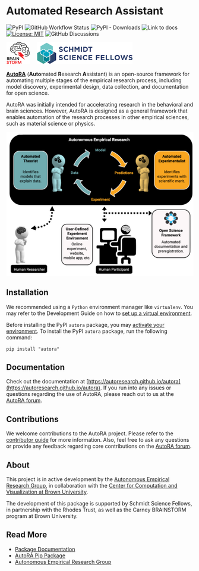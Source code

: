 # Automated Research Assistant

![PyPI](https://img.shields.io/pypi/v/autora)
![GitHub Workflow Status](https://img.shields.io/github/actions/workflow/status/autoresearch/autora/test-pytest.yml)
![PyPI - Downloads](https://img.shields.io/pypi/dm/autora)
![Link to docs](https://img.shields.io/badge/Docs-autoresearch.github.io-purple)
[![License: MIT](https://img.shields.io/badge/License-MIT-yellow.svg)](https://opensource.org/licenses/MIT)
![GitHub Discussions](https://img.shields.io/github/discussions/autoresearch/autora)

<a href="https://ccbs.carney.brown.edu/brainstorm"><img src="docs/img/brainstorm.png" alt="BRAINSTORM Program" height="60"></img></a>&nbsp;&nbsp;&nbsp;&nbsp;
<a href="https://schmidtsciencefellows.org/"><img src="docs/img/ssf.png" alt="BRAINSTORM Program" height="60"></img></a>

<b>[AutoRA](https://pypi.org/project/autora/)</b> (<b>Auto</b>mated <b>R</b>esearch <b>A</b>ssistant) is an open-source framework for 
automating multiple stages of the empirical research process, including model discovery, experimental design, data collection, and documentation for open science. 

AutoRA was initially intended for accelerating research in the behavioral and brain sciences. However, AutoRA is designed as a general framework that enables automation of the research processes in other empirical sciences, such as material science or physics.

![Autonomous Empirical Research Paradigm](https://github.com/AutoResearch/autora/raw/main/docs/img/overview.png)

## Installation


We recommended using a `Python` environment manager like `virtualenv`. You may refer to the Development Guide on how to [set up a virtual environment](https://autoresearch.github.io/autora/contribute/setup/#create-a-virtual-environment).  

Before installing the PyPI ``autora`` package, you may [activate your environment](https://autoresearch.github.io/autora/contribute/setup/#activating-and-using-the-environment). To install the PyPI `autora` package, run the following command:

```shell
pip install "autora"
```

## Documentation

Check out the documentation at 
[https://autoresearch.github.io/autora](https://autoresearch.github.io/autora). If you run into any issues or questions regarding the use of AutoRA, please reach out to us at the [AutoRA forum](https://github.com/orgs/AutoResearch/discussions/categories/using-autora).

## Contributions

We welcome contributions to the AutoRA project. Please refer to the [contributor guide](https://autoresearch.github.io/autora/contribute/) for more information. Also, feel free to ask any questions or provide any feedback regarding core contributions on the [AutoRA forum](https://github.com/orgs/AutoResearch/discussions/). 

## About

This project is in active development by 
the [Autonomous Empirical Research Group](http://empiricalresearch.ai), 
in collaboration with the [Center for Computation and Visualization at Brown University](https://ccv.brown.edu).

The development of this package is supported by Schmidt Science Fellows, in partnership with the Rhodes Trust, as well as the Carney BRAINSTORM program at Brown University.


## Read More

- [Package Documentation](https://autoresearch.github.io/autora/)
- [AutoRA Pip Package](https://pypi.org/project/autora/)
- [Autonomous Empirical Research Group](http://www.empiricalresearch.ai)

